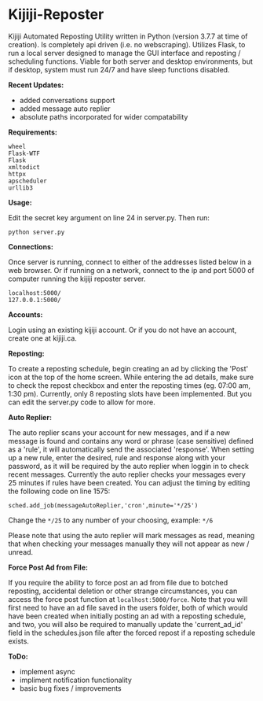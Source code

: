 # Kijiji-Reposter
Kijiji Automated Reposting Utility written in Python (version 3.7.7 at time of creation). Is completely api driven (i.e. no webscraping). Utilizes Flask, to run a local server designed to  manage the GUI interface and reposting / scheduling functions. Viable for both server and desktop environments, but if desktop, system must run 24/7 and have sleep functions disabled.


__Recent Updates:__
- added conversations support
- added message auto replier
- absolute paths incorporated for wider compatability

__Requirements:__
```
wheel
Flask-WTF
Flask
xmltodict
httpx
apscheduler
urllib3
```


__Usage:__

Edit the secret key argument on line 24 in server.py. Then run:
```
python server.py
```


__Connections:__

Once server is running, connect to either of the addresses listed below in a web browser. Or if running on a network, connect to the ip and port 5000 of computer running the kijiji reposter server.
```
localhost:5000/
127.0.0.1:5000/
```


__Accounts:__

Login using an existing kijiji account. Or if you do not have an account, create one at kijiji.ca.


__Reposting:__

To create a reposting schedule, begin creating an ad by clicking the 'Post' icon at the top of the home screen. While entering the ad details, make sure to check the repost checkbox and enter the reposting times (eg. 07:00 am, 1:30 pm). Currently, only 8 reposting slots have been implemented. But you can edit the server.py code to allow for more.


__Auto Replier:__

The auto replier scans your account for new messages, and if a new message is found and contains any word or phrase (case sensitive) defined as a 'rule', it will automatically send the associated 'response'. When setting up a new rule, enter the desired, rule and response along with your password, as it will be required by the auto replier when loggin in to check recent messages. Currently the auto replier checks your messages every 25 minutes if rules have been created.  You can adjust the timing by editing the following code on line 1575:

```
sched.add_job(messageAutoReplier,'cron',minute='*/25')
```

Change the `*/25` to any number of your choosing, example: `*/6`

Please note that using the auto replier will mark messages as read, meaning that when checking your messages manually they will not appear as new / unread.


__Force Post Ad from File:__

If you require the ability to force post an ad from file due to botched reposting, accidental deletion or other strange circumstances, you can access the force post function at `localhost:5000/force`. Note that you will first need to have an ad file saved in the users folder, both of which would have been created when initially posting an ad with a reposting schedule, and two, you will also be required to manually update the 'current_ad_id' field in the schedules.json file after the forced repost if a reposting schedule exists.


__ToDo:__

- implement async
- impliment notification functionality
- basic bug fixes / improvements
